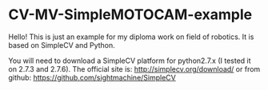 # CV-MV-SimpleMOTOCAM-example
Hello! This is just an example for my diploma work on field of robotics. It is based on SimpleCV and Python. 

You will need to download a SimpleCV platform for python2.7.x (I tested it on 2.7.3 and 2.7.6). The official site is: http://simplecv.org/download/  or from github: https://github.com/sightmachine/SimpleCV 


